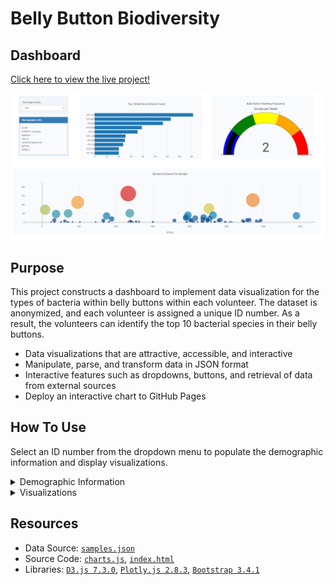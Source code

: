 # Belly Button Biodiversity

## Dashboard
[Click here to view the live project!](https://matin-n.github.io/Belly-Button-Biodiversity/)

[![dashboard.png](docs/dashboard.png)](https://matin-n.github.io/Belly-Button-Biodiversity/)
  
## Purpose
This project constructs a dashboard to implement data visualization for the types of bacteria within belly buttons within each volunteer. The dataset is anonymized, and each volunteer is assigned a unique ID number. As a result, the volunteers can identify the top 10 bacterial species in their belly buttons.

- Data visualizations that are attractive, accessible, and interactive
- Manipulate, parse, and transform data in JSON format
- Interactive features such as dropdowns, buttons, and retrieval of data from external sources
- Deploy an interactive chart to GitHub Pages

## How To Use
Select an ID number from the dropdown menu to populate the demographic information and display visualizations.

<details>
<summary>Demographic Information</summary>

When a volunteer ID is chosen from the dropdown menu, that person's demographic information, such as location, sex, and age, will be displayed:

![docs/dropdown_menu.png](docs/dropdown_menu.png)
</details>

<details>
<summary>Visualizations</summary>

### Top 10 Bacterial Species (OTUs)
When a volunteer ID is selected from the dropdown menu, that person's top 10 bacterial species (OTUs) are displayed in a horizontal bar chart:

![docs/horizontal_bar_chart_bactera_cultures.png](docs/horizontal_bar_chart_bactera_cultures.png)

### Belly Button Washing Frequency
When a volunteer ID is selected from the dropdown menu, that person's weekly washing frequency is displayed as a measure from 0-10 in a gauge chart:

![docs/gauge_chart_belly_button_washing_freq.png](docs/gauge_chart_belly_button_washing_freq.png)

### Bacteria Cultures Per Sample
When a volunteer ID is selected from the dropdown menu, that person's bacteria culture per sample (otu_ids as x-axis & sample_values as y-axis) is displayed as a bubble chart:

![docs/bubble_chart_bacteria_cultures_per_sample.png](docs/bubble_chart_bacteria_cultures_per_sample.png)
</details>

## Resources
- Data Source: [`samples.json`](samples.json)
- Source Code: [`charts.js`](static/js/charts.js), [`index.html`](index.html)
- Libraries: [`D3.js 7.3.0`](https://d3js.org/), [`Plotly.js 2.8.3`](https://plotly.com/javascript/), [`Bootstrap 3.4.1`](https://getbootstrap.com/docs/3.4/)
